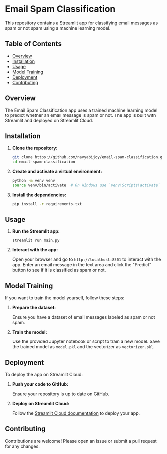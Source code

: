 # Email Spam Classification

This repository contains a Streamlit app for classifying email messages as spam or not spam using a machine learning model.

## Table of Contents

- [Overview](#overview)
- [Installation](#installation)
- [Usage](#usage)
- [Model Training](#model-training)
- [Deployment](#deployment)
- [Contributing](#contributing)

## Overview

The Email Spam Classification app uses a trained machine learning model to predict whether an email message is spam or not. The app is built with Streamlit and deployed on Streamlit Cloud.

## Installation

1. **Clone the repository:**

   ```sh
   git clone https://github.com/navyabijoy/email-spam-classification.git
   cd email-spam-classification
   ```

2. **Create and activate a virtual environment:**

   ```sh
   python -m venv venv
   source venv/bin/activate  # On Windows use `venv\Scripts\activate`
   ```

3. **Install the dependencies:**

   ```sh
   pip install -r requirements.txt
   ```

## Usage

1. **Run the Streamlit app:**

   ```sh
   streamlit run main.py
   ```

2. **Interact with the app:**

   Open your browser and go to `http://localhost:8501` to interact with the app. Enter an email message in the text area and click the "Predict" button to see if it is classified as spam or not.

## Model Training

If you want to train the model yourself, follow these steps:

1. **Prepare the dataset:**

   Ensure you have a dataset of email messages labeled as spam or not spam.

2. **Train the model:**

   Use the provided Jupyter notebook or script to train a new model. Save the trained model as `model.pkl` and the vectorizer as `vectorizer.pkl`.

## Deployment

To deploy the app on Streamlit Cloud:

1. **Push your code to GitHub:**

   Ensure your repository is up to date on GitHub.

2. **Deploy on Streamlit Cloud:**

   Follow the [Streamlit Cloud documentation](https://docs.streamlit.io/streamlit-cloud) to deploy your app.

## Contributing

Contributions are welcome! Please open an issue or submit a pull request for any changes.
